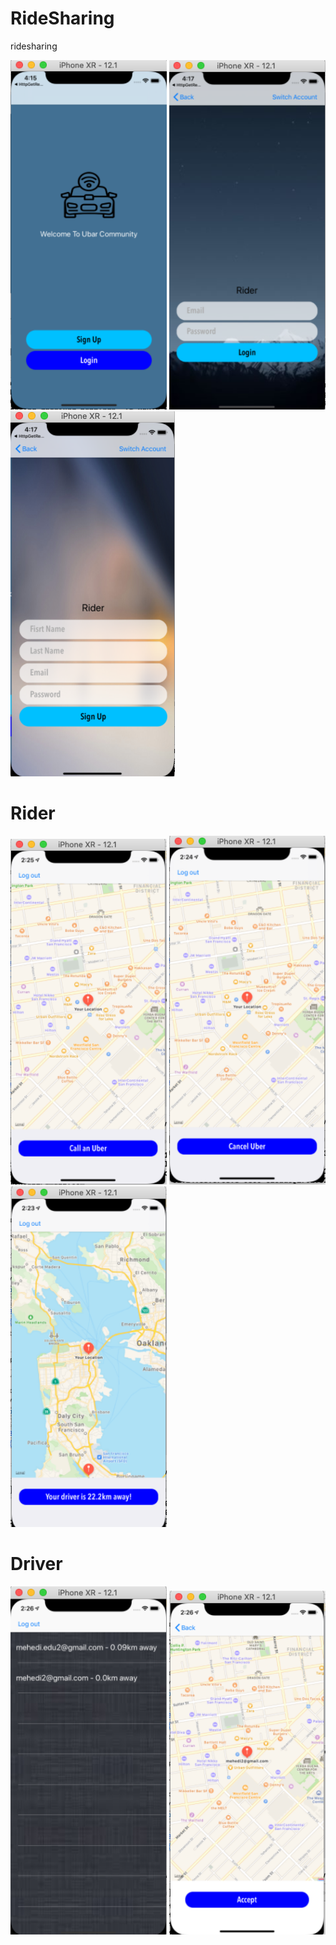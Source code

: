 # RideSharing
ridesharing


<img src="RideSharing/image/Screenshot 2020-01-06 at 4.16.58 pm.png" width="250dp" hight="500dp">                  <img 
src="RideSharing/image/Screenshot 2020-01-06 at 4.17.15 pm.png" width="250dp" hight="500dp">                       <img 
src="RideSharing/image/Screenshot 2020-01-06 at 4.17.42 pm.png">       


# Rider
<img  src="RideSharing/image/Screenshot 2020-01-21 at 2.25.22 am.png" width="250dp" hight="500dp">                <img 
src="RideSharing/image/Screenshot 2020-01-21 at 2.25.03 am.png" width="250dp" hight="500dp">                      <img src="RideSharing/image/Screenshot 2020-01-21 at 2.24.04 am.png" width="250dp" hight="500dp">


# Driver

<img src="RideSharing/image/Screenshot 2020-01-21 at 2.26.10 am.png" width="250dp" hight="500dp">                       <img 
src="RideSharing/image/Screenshot 2020-01-21 at 2.26.33 am.png" width="250dp" hight="500dp">
